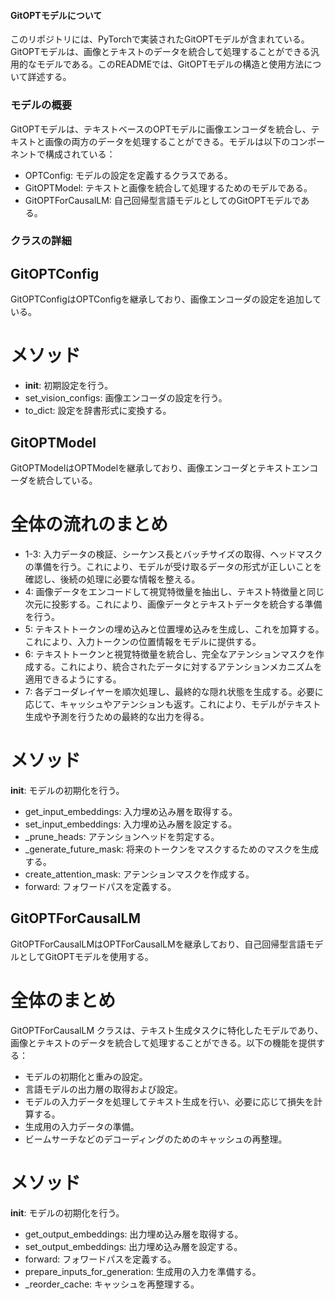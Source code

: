 #### GitOPTモデルについて
このリポジトリには、PyTorchで実装されたGitOPTモデルが含まれている。GitOPTモデルは、画像とテキストのデータを統合して処理することができる汎用的なモデルである。このREADMEでは、GitOPTモデルの構造と使用方法について詳述する。

### モデルの概要
GitOPTモデルは、テキストベースのOPTモデルに画像エンコーダを統合し、テキストと画像の両方のデータを処理することができる。モデルは以下のコンポーネントで構成されている：
 - OPTConfig: モデルの設定を定義するクラスである。
 - GitOPTModel: テキストと画像を統合して処理するためのモデルである。
 - GitOPTForCausalLM: 自己回帰型言語モデルとしてのGitOPTモデルである。

### クラスの詳細
## GitOPTConfig
GitOPTConfigはOPTConfigを継承しており、画像エンコーダの設定を追加している。

# メソッド
 - __init__: 初期設定を行う。
 - set_vision_configs: 画像エンコーダの設定を行う。
 - to_dict: 設定を辞書形式に変換する。

## GitOPTModel
GitOPTModelはOPTModelを継承しており、画像エンコーダとテキストエンコーダを統合している。
# 全体の流れのまとめ
 - 1-3: 入力データの検証、シーケンス長とバッチサイズの取得、ヘッドマスクの準備を行う。これにより、モデルが受け取るデータの形式が正しいことを確認し、後続の処理に必要な情報を整える。
 - 4: 画像データをエンコードして視覚特徴量を抽出し、テキスト特徴量と同じ次元に投影する。これにより、画像データとテキストデータを統合する準備を行う。
 - 5: テキストトークンの埋め込みと位置埋め込みを生成し、これを加算する。これにより、入力トークンの位置情報をモデルに提供する。
 - 6: テキストトークンと視覚特徴量を統合し、完全なアテンションマスクを作成する。これにより、統合されたデータに対するアテンションメカニズムを適用できるようにする。
 - 7: 各デコーダレイヤーを順次処理し、最終的な隠れ状態を生成する。必要に応じて、キャッシュやアテンションも返す。これにより、モデルがテキスト生成や予測を行うための最終的な出力を得る。


# メソッド
__init__: モデルの初期化を行う。
 - get_input_embeddings: 入力埋め込み層を取得する。
 - set_input_embeddings: 入力埋め込み層を設定する。
 - _prune_heads: アテンションヘッドを剪定する。
 - _generate_future_mask: 将来のトークンをマスクするためのマスクを生成する。
 - create_attention_mask: アテンションマスクを作成する。
 - forward: フォワードパスを定義する。

## GitOPTForCausalLM
GitOPTForCausalLMはOPTForCausalLMを継承しており、自己回帰型言語モデルとしてGitOPTモデルを使用する。
# 全体のまとめ
GitOPTForCausalLM クラスは、テキスト生成タスクに特化したモデルであり、画像とテキストのデータを統合して処理することができる。以下の機能を提供する：

 - モデルの初期化と重みの設定。
 - 言語モデルの出力層の取得および設定。
 - モデルの入力データを処理してテキスト生成を行い、必要に応じて損失を計算する。
 - 生成用の入力データの準備。
 - ビームサーチなどのデコーディングのためのキャッシュの再整理。


# メソッド
__init__: モデルの初期化を行う。
 - get_output_embeddings: 出力埋め込み層を取得する。
 - set_output_embeddings: 出力埋め込み層を設定する。
 - forward: フォワードパスを定義する。
 - prepare_inputs_for_generation: 生成用の入力を準備する。
 - _reorder_cache: キャッシュを再整理する。